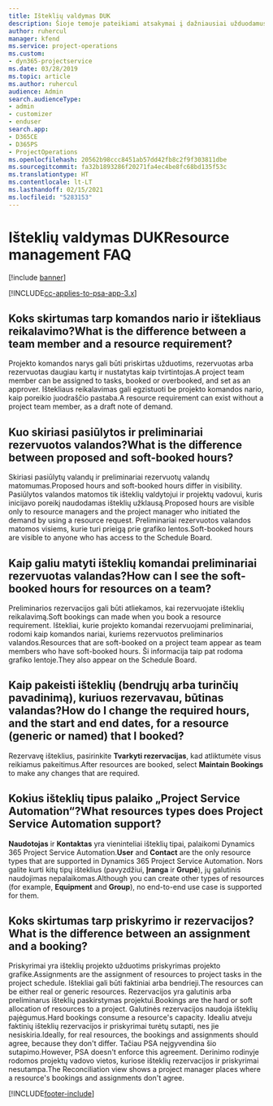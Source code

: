 ```yaml
---
title: Išteklių valdymas DUK
description: Šioje temoje pateikiami atsakymai į dažniausiai užduodamus klausimus apie išteklių valdymą.
author: ruhercul
manager: kfend
ms.service: project-operations
ms.custom:
- dyn365-projectservice
ms.date: 03/28/2019
ms.topic: article
ms.author: ruhercul
audience: Admin
search.audienceType:
- admin
- customizer
- enduser
search.app:
- D365CE
- D365PS
- ProjectOperations
ms.openlocfilehash: 20562b98ccc8451ab57dd42fb8c2f9f303811dbe
ms.sourcegitcommit: fa32b1893286f20271fa4ec4be8fc68bd135f53c
ms.translationtype: HT
ms.contentlocale: lt-LT
ms.lasthandoff: 02/15/2021
ms.locfileid: "5283153"
---
```

# <a name="resource-management-faq"></a><span data-ttu-id="3a2a1-103">Išteklių valdymas DUK</span><span class="sxs-lookup"><span data-stu-id="3a2a1-103">Resource management FAQ</span></span>

[!include [banner](../includes/psa-now-project-operations.md)]

[!INCLUDE[cc-applies-to-psa-app-3.x](../includes/cc-applies-to-psa-app-3x.md)]

## <a name="what-is-the-difference-between-a-team-member-and-a-resource-requirement"></a><span data-ttu-id="3a2a1-104">Koks skirtumas tarp komandos nario ir ištekliaus reikalavimo?</span><span class="sxs-lookup"><span data-stu-id="3a2a1-104">What is the difference between a team member and a resource requirement?</span></span>

<span data-ttu-id="3a2a1-105">Projekto komandos narys gali būti priskirtas užduotims, rezervuotas arba rezervuotas daugiau kartų ir nustatytas kaip tvirtintojas.</span><span class="sxs-lookup"><span data-stu-id="3a2a1-105">A project team member can be assigned to tasks, booked or overbooked, and set as an approver.</span></span> <span data-ttu-id="3a2a1-106">Ištekliaus reikalavimas gali egzistuoti be projekto komandos nario, kaip poreikio juodraščio pastaba.</span><span class="sxs-lookup"><span data-stu-id="3a2a1-106">A resource requirement can exist without a project team member, as a draft note of demand.</span></span> 

## <a name="what-is-the-difference-between-proposed-and-soft-booked-hours"></a><span data-ttu-id="3a2a1-107">Kuo skiriasi pasiūlytos ir preliminariai rezervuotos valandos?</span><span class="sxs-lookup"><span data-stu-id="3a2a1-107">What is the difference between proposed and soft-booked hours?</span></span>

<span data-ttu-id="3a2a1-108">Skiriasi pasiūlytų valandų ir preliminariai rezervuotų valandų matomumas.</span><span class="sxs-lookup"><span data-stu-id="3a2a1-108">Proposed hours and soft-booked hours differ in visibility.</span></span> <span data-ttu-id="3a2a1-109">Pasiūlytos valandos matomos tik išteklių valdytojui ir projektų vadovui, kuris inicijavo poreikį naudodamas išteklių užklausą.</span><span class="sxs-lookup"><span data-stu-id="3a2a1-109">Proposed hours are visible only to resource managers and the project manager who initiated the demand by using a resource request.</span></span> <span data-ttu-id="3a2a1-110">Preliminariai rezervuotos valandos matomos visiems, kurie turi prieigą prie grafiko lentos.</span><span class="sxs-lookup"><span data-stu-id="3a2a1-110">Soft-booked hours are visible to anyone who has access to the Schedule Board.</span></span>

## <a name="how-can-i-see-the-soft-booked-hours-for-resources-on-a-team"></a><span data-ttu-id="3a2a1-111">Kaip galiu matyti išteklių komandai preliminariai rezervuotas valandas?</span><span class="sxs-lookup"><span data-stu-id="3a2a1-111">How can I see the soft-booked hours for resources on a team?</span></span>

<span data-ttu-id="3a2a1-112">Preliminarios rezervacijos gali būti atliekamos, kai rezervuojate išteklių reikalavimą.</span><span class="sxs-lookup"><span data-stu-id="3a2a1-112">Soft bookings can made when you book a resource requirement.</span></span> <span data-ttu-id="3a2a1-113">Ištekliai, kurie projekto komandai rezervuojami preliminariai, rodomi kaip komandos nariai, kuriems rezervuotos preliminarios valandos.</span><span class="sxs-lookup"><span data-stu-id="3a2a1-113">Resources that are soft-booked on a project team appear as team members who have soft-booked hours.</span></span> <span data-ttu-id="3a2a1-114">Ši informacija taip pat rodoma grafiko lentoje.</span><span class="sxs-lookup"><span data-stu-id="3a2a1-114">They also appear on the Schedule Board.</span></span>

## <a name="how-do-i-change-the-required-hours-and-the-start-and-end-dates-for-a-resource-generic-or-named-that-i-booked"></a><span data-ttu-id="3a2a1-115">Kaip pakeisti išteklių (bendrųjų arba turinčių pavadinimą), kuriuos rezervavau, būtinas valandas?</span><span class="sxs-lookup"><span data-stu-id="3a2a1-115">How do I change the required hours, and the start and end dates, for a resource (generic or named) that I booked?</span></span>

<span data-ttu-id="3a2a1-116">Rezervavę išteklius, pasirinkite **Tvarkyti rezervacijas**, kad atliktumėte visus reikiamus pakeitimus.</span><span class="sxs-lookup"><span data-stu-id="3a2a1-116">After resources are booked, select **Maintain Bookings** to make any changes that are required.</span></span>

## <a name="what-resources-types-does-project-service-automation-support"></a><span data-ttu-id="3a2a1-117">Kokius išteklių tipus palaiko „Project Service Automation“?</span><span class="sxs-lookup"><span data-stu-id="3a2a1-117">What resources types does Project Service Automation support?</span></span>

<span data-ttu-id="3a2a1-118">**Naudotojas** ir **Kontaktas** yra vieninteliai išteklių tipai, palaikomi Dynamics 365 Project Service Automation.</span><span class="sxs-lookup"><span data-stu-id="3a2a1-118">**User** and **Contact** are the only resource types that are supported in Dynamics 365 Project Service Automation.</span></span> <span data-ttu-id="3a2a1-119">Nors galite kurti kitų tipų išteklius (pavyzdžiui, **Įranga** ir **Grupė**), jų galutinis naudojimas nepalaikomas.</span><span class="sxs-lookup"><span data-stu-id="3a2a1-119">Although you can create other types of resources (for example, **Equipment** and **Group**), no end-to-end use case is supported for them.</span></span>

## <a name="what-is-the-difference-between-an-assignment-and-a-booking"></a><span data-ttu-id="3a2a1-120">Koks skirtumas tarp priskyrimo ir rezervacijos?</span><span class="sxs-lookup"><span data-stu-id="3a2a1-120">What is the difference between an assignment and a booking?</span></span>

<span data-ttu-id="3a2a1-121">Priskyrimai yra išteklių projekto užduotims priskyrimas projekto grafike.</span><span class="sxs-lookup"><span data-stu-id="3a2a1-121">Assignments are the assignment of resources to project tasks in the project schedule.</span></span> <span data-ttu-id="3a2a1-122">Ištekliai gali būti faktiniai arba bendrieji.</span><span class="sxs-lookup"><span data-stu-id="3a2a1-122">The resources can be either real or generic resources.</span></span> <span data-ttu-id="3a2a1-123">Rezervacijos yra galutinis arba preliminarus išteklių paskirstymas projektui.</span><span class="sxs-lookup"><span data-stu-id="3a2a1-123">Bookings are the hard or soft allocation of resources to a project.</span></span> <span data-ttu-id="3a2a1-124">Galutinės rezervacijos naudoja išteklių pajėgumus.</span><span class="sxs-lookup"><span data-stu-id="3a2a1-124">Hard bookings consume a resource's capacity.</span></span> <span data-ttu-id="3a2a1-125">Idealiu atveju faktinių išteklių rezervacijos ir priskyrimai turėtų sutapti, nes jie nesiskiria.</span><span class="sxs-lookup"><span data-stu-id="3a2a1-125">Ideally, for real resources, the bookings and assignments should agree, because they don't differ.</span></span> <span data-ttu-id="3a2a1-126">Tačiau PSA neįgyvendina šio sutapimo.</span><span class="sxs-lookup"><span data-stu-id="3a2a1-126">However, PSA doesn't enforce this agreement.</span></span> <span data-ttu-id="3a2a1-127">Derinimo rodinyje rodomos projektų vadovo vietos, kuriose išteklių rezervacijos ir priskyrimai nesutampa.</span><span class="sxs-lookup"><span data-stu-id="3a2a1-127">The Reconciliation view shows a project manager places where a resource's bookings and assignments don't agree.</span></span>


[!INCLUDE[footer-include](../includes/footer-banner.md)]